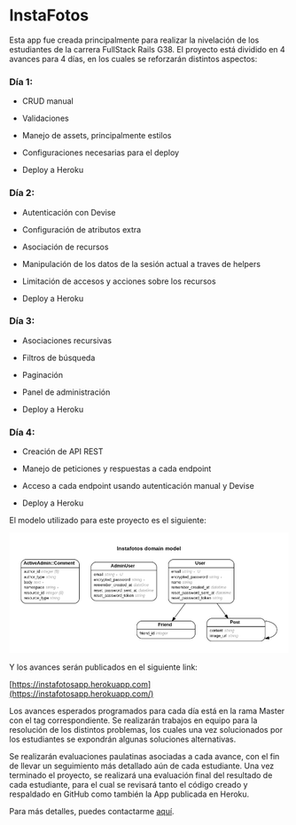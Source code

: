 # InstaFotos

Esta app fue creada principalmente para realizar la nivelación de los estudiantes de la carrera FullStack Rails G38. El proyecto está dividido en 4 avances para 4 días, en los cuales se reforzarán distintos aspectos: 

### Día 1:

* CRUD manual

* Validaciones

* Manejo de assets, principalmente estilos

* Configuraciones necesarias para el deploy

* Deploy a Heroku

### Día 2: 

* Autenticación con Devise

* Configuración de atributos extra

* Asociación de recursos

* Manipulación de los datos de la sesión actual a traves de helpers

* Limitación de accesos y acciones sobre los recursos

* Deploy a Heroku

### Día 3: 

* Asociaciones recursivas 

* Filtros de búsqueda 

* Paginación

* Panel de administración

* Deploy a Heroku

### Día 4: 

* Creación de API REST

* Manejo de peticiones y respuestas a cada endpoint

* Acceso a cada endpoint usando autenticación manual y Devise

* Deploy a Heroku 

El modelo utilizado para este proyecto es el siguiente: 

![alt text](./erd.png "Modelo Físico")

Y los avances serán publicados en el siguiente link: 

[https://instafotosapp.herokuapp.com](https://instafotosapp.herokuapp.com/)

Los avances esperados programados para cada día está en la rama Master con el tag correspondiente. Se realizarán trabajos en equipo para la resolución de los distintos problemas, los cuales una vez solucionados por los estudiantes se expondrán algunas soluciones alternativas.

Se realizarán evaluaciones paulatinas asociadas a cada avance, con el fin de llevar un seguimiento más detallado aún de cada estudiante. Una vez terminado el proyecto, se realizará una evaluación final del resultado de cada estudiante, para el cual se revisará tanto el código creado y respaldado en GitHub como también la App publicada en Heroku.

Para más detalles, puedes contactarme [aquí](mailto:diegopr178@gmail.com).